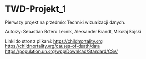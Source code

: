 # TWD-Projekt_1

Pierwszy projekt na przedmiot Techniki wizualizacji danych.

Autorzy: Sebastian Botero Leonik, Aleksander Brandt, Mikołaj Bójski

Linki do stron z plikami:
https://childmortality.org
https://childmortality.org/causes-of-death/data
https://population.un.org/wpp/Download/Standard/CSV/
